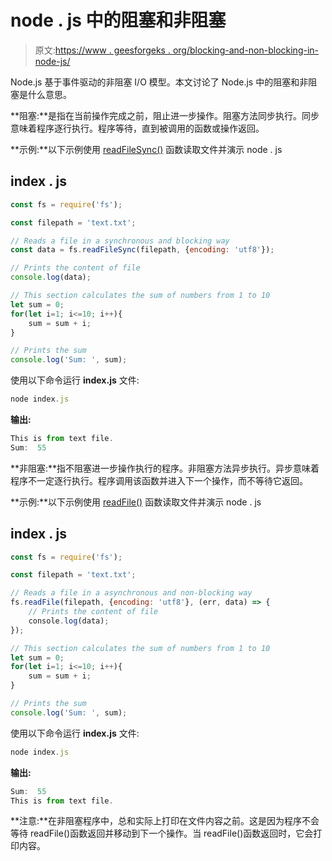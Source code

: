 # node . js 中的阻塞和非阻塞

> 原文:[https://www . geesforgeks . org/blocking-and-non-blocking-in-node-js/](https://www.geeksforgeeks.org/blocking-and-non-blocking-in-node-js/)

Node.js 基于事件驱动的非阻塞 I/O 模型。本文讨论了 Node.js 中的阻塞和非阻塞是什么意思。

**阻塞:**是指在当前操作完成之前，阻止进一步操作。阻塞方法同步执行。同步意味着程序逐行执行。程序等待，直到被调用的函数或操作返回。

**示例:**以下示例使用 [readFileSync()](https://www.geeksforgeeks.org/node-js-fs-readfilesync-method/) 函数读取文件并演示 node . js

## index . js

```js
const fs = require('fs');

const filepath = 'text.txt';

// Reads a file in a synchronous and blocking way 
const data = fs.readFileSync(filepath, {encoding: 'utf8'});

// Prints the content of file
console.log(data);

// This section calculates the sum of numbers from 1 to 10
let sum = 0;
for(let i=1; i<=10; i++){
    sum = sum + i;
}

// Prints the sum
console.log('Sum: ', sum);
```

使用以下命令运行 **index.js** 文件:

```js
node index.js
```

**输出:**

```js
This is from text file.
Sum:  55
```

**非阻塞:**指不阻塞进一步操作执行的程序。非阻塞方法异步执行。异步意味着程序不一定逐行执行。程序调用该函数并进入下一个操作，而不等待它返回。

**示例:**以下示例使用 [readFile()](https://www.geeksforgeeks.org/node-js-fs-readfile-method/) 函数读取文件并演示 node . js

## index . js

```js
const fs = require('fs');

const filepath = 'text.txt';

// Reads a file in a asynchronous and non-blocking way 
fs.readFile(filepath, {encoding: 'utf8'}, (err, data) => {
    // Prints the content of file
    console.log(data);
});

// This section calculates the sum of numbers from 1 to 10
let sum = 0;
for(let i=1; i<=10; i++){
    sum = sum + i;
}

// Prints the sum
console.log('Sum: ', sum);
```

使用以下命令运行 **index.js** 文件:

```js
node index.js
```

**输出:**

```js
Sum:  55
This is from text file.
```

**注意:**在非阻塞程序中，总和实际上打印在文件内容之前。这是因为程序不会等待 readFile()函数返回并移动到下一个操作。当 readFile()函数返回时，它会打印内容。